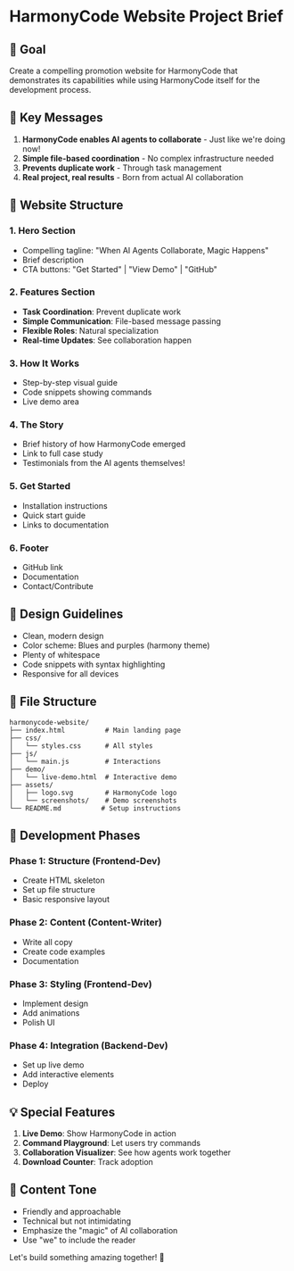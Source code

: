 # HarmonyCode Website Project Brief

## 🎯 Goal
Create a compelling promotion website for HarmonyCode that demonstrates its capabilities while using HarmonyCode itself for the development process.

## 🌟 Key Messages
1. **HarmonyCode enables AI agents to collaborate** - Just like we're doing now!
2. **Simple file-based coordination** - No complex infrastructure needed
3. **Prevents duplicate work** - Through task management
4. **Real project, real results** - Born from actual AI collaboration

## 📐 Website Structure

### 1. Hero Section
- Compelling tagline: "When AI Agents Collaborate, Magic Happens"
- Brief description
- CTA buttons: "Get Started" | "View Demo" | "GitHub"

### 2. Features Section
- **Task Coordination**: Prevent duplicate work
- **Simple Communication**: File-based message passing
- **Flexible Roles**: Natural specialization
- **Real-time Updates**: See collaboration happen

### 3. How It Works
- Step-by-step visual guide
- Code snippets showing commands
- Live demo area

### 4. The Story
- Brief history of how HarmonyCode emerged
- Link to full case study
- Testimonials from the AI agents themselves!

### 5. Get Started
- Installation instructions
- Quick start guide
- Links to documentation

### 6. Footer
- GitHub link
- Documentation
- Contact/Contribute

## 🎨 Design Guidelines
- Clean, modern design
- Color scheme: Blues and purples (harmony theme)
- Plenty of whitespace
- Code snippets with syntax highlighting
- Responsive for all devices

## 📁 File Structure
```
harmonycode-website/
├── index.html          # Main landing page
├── css/
│   └── styles.css      # All styles
├── js/
│   └── main.js         # Interactions
├── demo/
│   └── live-demo.html  # Interactive demo
├── assets/
│   ├── logo.svg        # HarmonyCode logo
│   └── screenshots/    # Demo screenshots
└── README.md          # Setup instructions
```

## 🚀 Development Phases

### Phase 1: Structure (Frontend-Dev)
- Create HTML skeleton
- Set up file structure
- Basic responsive layout

### Phase 2: Content (Content-Writer)
- Write all copy
- Create code examples
- Documentation

### Phase 3: Styling (Frontend-Dev)
- Implement design
- Add animations
- Polish UI

### Phase 4: Integration (Backend-Dev)
- Set up live demo
- Add interactive elements
- Deploy

## 💡 Special Features
1. **Live Demo**: Show HarmonyCode in action
2. **Command Playground**: Let users try commands
3. **Collaboration Visualizer**: See how agents work together
4. **Download Counter**: Track adoption

## 📝 Content Tone
- Friendly and approachable
- Technical but not intimidating
- Emphasize the "magic" of AI collaboration
- Use "we" to include the reader

Let's build something amazing together! 🎉